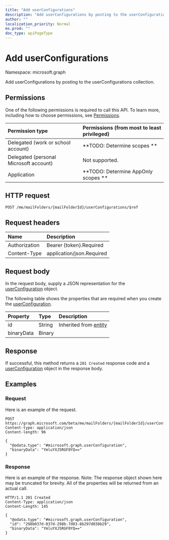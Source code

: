 ```yaml
---
title: "Add userConfigurations"
description: "Add userConfigurations by posting to the userConfigurations collection."
author: ""
localization_priority: Normal
ms.prod: ""
doc_type: apiPageType
---
```


# Add userConfigurations

Namespace: microsoft.graph

Add userConfigurations by posting to the userConfigurations collection.

## Permissions
One of the following permissions is required to call this API. To learn more, including how to choose permissions, see [Permissions](/concepts/permissions-reference.md).

|Permission type|Permissions (from most to least privileged)|
|:---|:---|
|Delegated (work or school account)|**TODO: Determine scopes **|
|Delegated (personal Microsoft account)|Not supported.|
|Application|**TODO: Determine AppOnly scopes **|

## HTTP request
<!-- {
  "blockType": "ignored"
}
-->
``` http
POST /me/mailFolders/{mailFolderId}/userConfigurations/$ref
```

## Request headers
|Name|Description|
|:---|:---|
|Authorization|Bearer {token}.Required|
|Content-Type|application/json.Required|

## Request body
In the request body, supply a JSON representation for the [userConfiguration](../resources/userconfiguration.md) object.

The following table shows the properties that are required when you create the [userConfiguration](../resources/userconfiguration.md).

|Property|Type|Description|
|:---|:---|:---|
|id|String| Inherited from [entity](../resources/entity.md)|
|binaryData|Binary||



## Response
If successful, this method returns a `201 Created` response code and a [userConfiguration](../resources/userconfiguration.md) object in the response body.

## Examples

### Request
Here is an example of the request.
<!-- {
  "blockType": "request",
  "name": "create_userconfiguration_from_"
}
-->
``` http
POST https://graph.microsoft.com/beta/me/mailFolders/{mailFolderId}/userConfigurations
Content-type: application/json
Content-length: 96

{
  "@odata.type": "#microsoft.graph.userConfiguration",
  "binaryData": "YmluYXJ5RGF0YQ=="
}
```

### Response
Here is an example of the response. Note: The response object shown here may be truncated for brevity. All of the properties will be returned from an actual call.
<!-- {
  "blockType": "response",
  "truncated": true,
  "@odata.type": "microsoft.graph.userconfiguration"
}
-->
``` http
HTTP/1.1 201 Created
Content-Type: application/json
Content-Length: 145

{
  "@odata.type": "#microsoft.graph.userConfiguration",
  "id": "298b037d-037d-298b-7d03-8b297d038b29",
  "binaryData": "YmluYXJ5RGF0YQ=="
}
```

